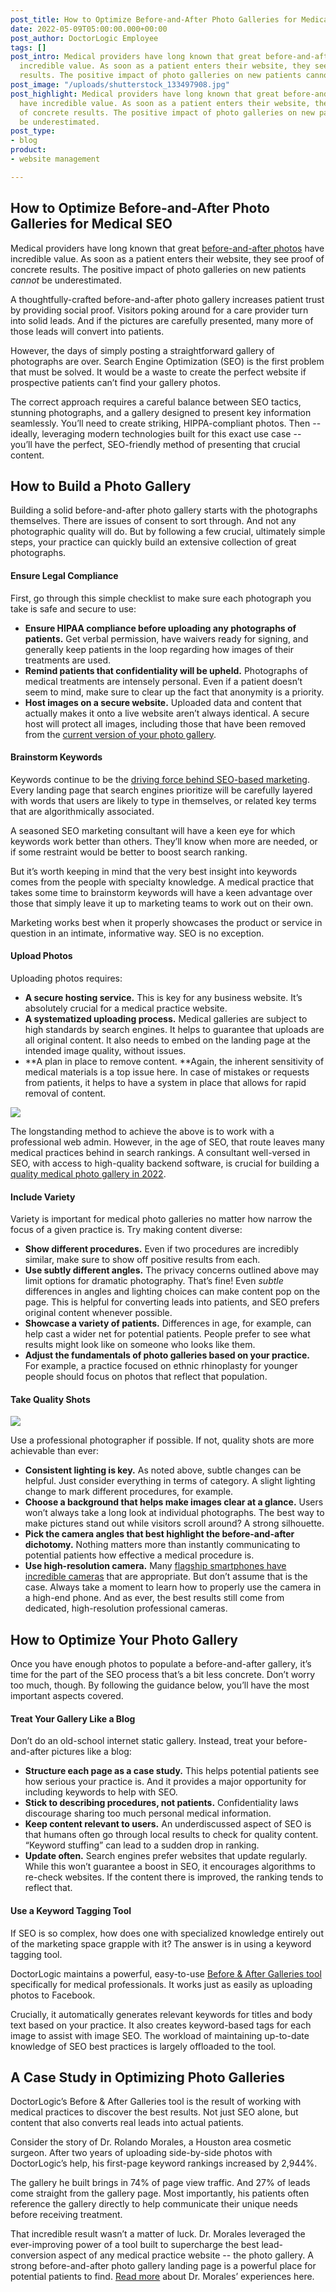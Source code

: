 ```yaml
---
post_title: How to Optimize Before-and-After Photo Galleries for Medical SEO
date: 2022-05-09T05:00:00.000+00:00
post_author: DoctorLogic Employee
tags: []
post_intro: Medical providers have long known that great before-and-after photos have
  incredible value. As soon as a patient enters their website, they see proof of concrete
  results. The positive impact of photo galleries on new patients cannot be underestimated.
post_image: "/uploads/shutterstock_133497908.jpg"
post_highlight: Medical providers have long known that great before-and-after photos
  have incredible value. As soon as a patient enters their website, they see proof
  of concrete results. The positive impact of photo galleries on new patients cannot
  be underestimated.
post_type:
- blog
product:
- website management

---
```

## **How to Optimize Before-and-After Photo Galleries for Medical SEO**

Medical providers have long known that great [before-and-after photos](https://doctorlogic.com/blog/increase-traffic-conversions.html) have incredible value. As soon as a patient enters their website, they see proof of concrete results. The positive impact of photo galleries on new patients _cannot_ be underestimated.

A thoughtfully-crafted before-and-after photo gallery increases patient trust by providing social proof. Visitors poking around for a care provider turn into solid leads. And if the pictures are carefully presented, many more of those leads will convert into patients.

However, the days of simply posting a straightforward gallery of photographs are over. Search Engine Optimization (SEO) is the first problem that must be solved. It would be a waste to create the perfect website if prospective patients can’t find your gallery photos.

The correct approach requires a careful balance between SEO tactics, stunning photographs, and a gallery designed to present key information seamlessly. You’ll need to create striking, HIPPA-compliant photos. Then -- ideally, leveraging modern technologies built for this exact use case -- you’ll have the perfect, SEO-friendly method of presenting that crucial content.

## **How to Build a Photo Gallery**

Building a solid before-and-after photo gallery starts with the photographs themselves. There are issues of consent to sort through. And not any photographic quality will do. But by following a few crucial, ultimately simple steps, your practice can quickly build an extensive collection of great photographs.

#### **Ensure Legal Compliance**

First, go through this simple checklist to make sure each photograph you take is safe and secure to use:

* **Ensure HIPAA compliance before uploading any photographs of patients.** Get verbal permission, have waivers ready for signing, and generally keep patients in the loop regarding how images of their treatments are used.
* **Remind patients that confidentiality will be upheld.** Photographs of medical treatments are intensely personal. Even if a patient doesn’t seem to mind, make sure to clear up the fact that anonymity is a priority.
* **Host images on a secure website.** Uploaded data and content that actually makes it onto a live website aren’t always identical. A secure host will protect all images, including those that have been removed from the [current version of your photo gallery](https://doctorlogic.com/blog/win-new-patients-online-photo-galleries.html).

#### **Brainstorm Keywords**

Keywords continue to be the [driving force behind SEO-based marketing](https://www.bloomberg.com/press-releases/2021-05-14/simon-white-seo-discusses-role-of-seo-in-2021). Every landing page that search engines prioritize will be carefully layered with words that users are likely to type in themselves, or related key terms that are algorithmically associated.

A seasoned SEO marketing consultant will have a keen eye for which keywords work better than others. They’ll know when more are needed, or if some restraint would be better to boost search ranking.

But it’s worth keeping in mind that the very best insight into keywords comes from the people with specialty knowledge. A medical practice that takes some time to brainstorm keywords will have a keen advantage over those that simply leave it up to marketing teams to work out on their own.

Marketing works best when it properly showcases the product or service in question in an intimate, informative way. SEO is no exception.

#### **Upload Photos**

Uploading photos requires:

* **A secure hosting service.** This is key for any business website. It’s absolutely crucial for a medical practice website.
* **A systematized uploading process.** Medical galleries are subject to high standards by search engines. It helps to guarantee that uploads are all original content. It also needs to embed on the landing page at the intended image quality, without issues.
* **A plan in place to remove content. **Again, the inherent sensitivity of medical materials is a top issue here. In case of mistakes or requests from patients, it helps to have a system in place that allows for rapid removal of content.

![](/uploads/shutterstock_1413516746.jpg)

The longstanding method to achieve the above is to work with a professional web admin. However, in the age of SEO, that route leaves many medical practices behind in search rankings. A consultant well-versed in SEO, with access to high-quality backend software, is crucial for building a [quality medical photo gallery in 2022](https://doctorlogic.com/blog/5-steps-gallery-success.html).

#### **Include Variety**

Variety is important for medical photo galleries no matter how narrow the focus of a given practice is. Try making content diverse:

* **Show different procedures.** Even if two procedures are incredibly similar, make sure to show off positive results from each.
* **Use subtly different angles.** The privacy concerns outlined above may limit options for dramatic photography. That’s fine! Even _subtle_ differences in angles and lighting choices can make content pop on the page. This is helpful for converting leads into patients, and SEO prefers original content whenever possible.
* **Showcase a variety of patients.** Differences in age, for example, can help cast a wider net for potential patients. People prefer to see what results might look like on someone who looks like them.
* **Adjust the fundamentals of photo galleries based on your practice.** For example, a practice focused on ethnic rhinoplasty for younger people should focus on photos that reflect that population.

#### **Take Quality Shots**

![](/uploads/shutterstock_107741804.jpg)

Use a professional photographer if possible. If not, quality shots are more achievable than ever:

* **Consistent lighting is key.** As noted above, subtle changes can be helpful. Just consider everything in terms of category. A slight lighting change to mark different procedures, for example.
* **Choose a background that helps make images clear at a glance.** Users won’t always take a long look at individual photographs. The best way to make pictures stand out while visitors scroll around? A strong silhouette.
* **Pick the camera angles that best highlight the before-and-after dichotomy.** Nothing matters more than instantly communicating to potential patients how effective a medical procedure is.
* **Use high-resolution camera.** Many [flagship smartphones have incredible cameras](https://www.tomsguide.com/us/best-phone-cameras,review-2272.html) that are appropriate. But don’t assume that is the case. Always take a moment to learn how to properly use the camera in a high-end phone. And as ever, the best results still come from dedicated, high-resolution professional cameras.

## **How to Optimize Your Photo Gallery**

Once you have enough photos to populate a before-and-after gallery, it’s time for the part of the SEO process that’s a bit less concrete. Don’t worry too much, though. By following the guidance below, you’ll have the most important aspects covered.

#### **Treat Your Gallery Like a Blog**

Don’t do an old-school internet static gallery. Instead, treat your before-and-after pictures like a blog:

* **Structure each page as a case study.** This helps potential patients see how serious your practice is. And it provides a major opportunity for including keywords to help with SEO.
* **Stick to describing procedures, not patients.** Confidentiality laws discourage sharing too much personal medical information.
* **Keep content relevant to users.** An underdiscussed aspect of SEO is that humans often go through local results to check for quality content. “Keyword stuffing” can lead to a sudden drop in ranking.
* **Update often.** Search engines prefer websites that update regularly. While this won’t guarantee a boost in SEO, it encourages algorithms to re-check websites. If the content there is improved, the ranking tends to reflect that.

#### **Use a Keyword Tagging Tool**

If SEO is so complex, how does one with specialized knowledge entirely out of the marketing space grapple with it? The answer is in using a keyword tagging tool.

DoctorLogic maintains a powerful, easy-to-use [Before & After Galleries tool](https://doctorlogic.com/medical-website-content-multiplier/before-and-after-galleries) specifically for medical professionals. It works just as easily as uploading photos to Facebook.

Crucially, it automatically generates relevant keywords for titles and body text based on your practice. It also creates keyword-based tags for each image to assist with image SEO. The workload of maintaining up-to-date knowledge of SEO best practices is largely offloaded to the tool.

## **A Case Study in Optimizing Photo Galleries**

DoctorLogic’s Before & After Galleries tool is the result of working with medical practices to discover the best results. Not just SEO alone, but content that also converts real leads into actual patients.

Consider the story of Dr. Rolando Morales, a Houston area cosmetic surgeon. After two years of uploading side-by-side photos with DoctorLogic’s help, his first-page keyword rankings increased by 2,944%.

The gallery he built brings in 74% of page view traffic. And 27% of leads come straight from the gallery page. Most importantly, his patients often reference the gallery directly to help communicate their unique needs before receiving treatment.

That incredible result wasn’t a matter of luck. Dr. Morales leveraged the ever-improving power of a tool built to supercharge the best lead-conversion aspect of any medical practice website -- the photo gallery. A strong before-and-after photo gallery landing page is a powerful place for potential patients to find. [Read more](https://doctorlogic.com/case-studies/morales-plastic-surgery) about Dr. Morales’ experiences here.